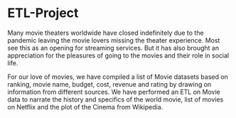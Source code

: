 # ETL-Project

Many movie theaters worldwide have closed indefinitely due to the pandemic leaving the movie lovers missing the theater experience. Most see this as an opening for streaming services. But it has also brought an appreciation for the pleasures of going to the movies and their role in social life.

For our love of movies, we have compiled a list of Movie datasets based on ranking, movie name, budget, cost, revenue and rating by drawing on information from different sources. We have performed an ETL on Movie data to narrate the history and specifics of the world movie, list of movies on Netflix and the plot of the Cinema from Wikipedia.
